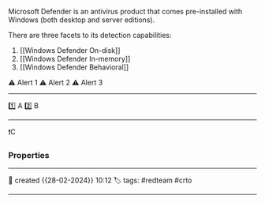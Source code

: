 Microsoft Defender is an antivirus product that comes pre-installed with Windows (both desktop and server editions).

There are three facets to its detection capabilities:

1. [[Windows Defender On-disk]]
2. [[Windows Defender In-memory]]
3. [[Windows Defender Behavioral]]


⚠ Alert 1
⚠ Alert 2
⚠ Alert 3


--- 

 1️⃣ A
 2️⃣ B
 
--- 

❗C


### Properties
---
📆 created   {{28-02-2024}} 10:12
🏷️ tags: #redteam #crto 

---
